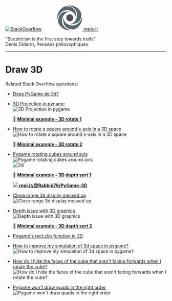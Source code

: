 [![StackOverflow](https://stackexchange.com/users/flair/7322082.png)](https://stackoverflow.com/users/5577765/rabbid76?tab=profile) &nbsp;&nbsp;&nbsp;&nbsp;&nbsp;&nbsp;&nbsp;&nbsp;&nbsp;&nbsp; [![reply.it](../../resource/logo/Repl_it_logo_80.png) reply.it](https://repl.it/repls/folder/PyGame%20Examples)

"Scepticism is the first step towards truth."  
Denis Diderot, Pensées philosophiques

---

# Draw 3D

Related Stack Overflow questions:

- [Does PyGame do 3d?](https://stackoverflow.com/questions/4865636/does-pygame-do-3d/65618694#65618694)  

- [3D Projection in pygame](https://stackoverflow.com/questions/63944055/3d-projection-in-pygame/63944641#63944641)  
  ![3D Projection in pygame](https://i.stack.imgur.com/rsRSo.gif)

  :scroll: **[Minimal example - 3D rotate 1](../../examples/minimal_examples/pygame_minimal_3D_rotate_1.py)**

- [How to rotate a square around x-axis in a 3D space](https://stackoverflow.com/questions/63651594/how-to-rotate-a-square-around-x-axis-in-a-3d-space/63654537#63654537)  
  ![How to rotate a square around x-axis in a 3D space](https://i.stack.imgur.com/IZZjm.gif)

  :scroll: **[Minimal example - 3D rotate 2](../../examples/minimal_examples/pygame_minimal_3D_rotate_2.py)**

- [Pygame rotating cubes around axis](https://stackoverflow.com/questions/56285017/pygame-rotating-cubes-around-axis/56286203#56286203)  
  ![Pygame rotating cubes around axis](https://i.stack.imgur.com/uPxgF.gif)  
  ![3d](https://i.stack.imgur.com/4rFgh.gif)

  :scroll: **[Minimal example - 3D depth sort 1](../../examples/minimal_examples/pygame_minimal_3D_depth_sort_1.py)**

  **[![](https://i.stack.imgur.com/5jD0C.png) repl.it/@Rabbid76/PyGame-3D](https://replit.com/@Rabbid76/PyGame-3D#main.py)**

- [Close range 3d display messed up](https://stackoverflow.com/questions/60330496/close-range-3d-display-messed-up/60335112#60335112)  
  ![Close range 3d display messed up](https://i.stack.imgur.com/cD7t9.gif)
- [Depth issue with 3D graphics](https://stackoverflow.com/questions/59690079/depth-issue-with-3d-graphics/59692739#59692739)  
  ![Depth issue with 3D graphics](https://i.stack.imgur.com/bp3Dh.gif)

  :scroll: **[Minimal example - 3D depth sort 2](../../examples/minimal_examples/pygame_minimal_3D_depth_sort_2.py)**

- [Pygame's rect.clip function in 3D](https://stackoverflow.com/questions/56079522/pygames-rect-clip-function-in-3d/56080083#56080083)

- [How to improve my simulation of 3d space in pygame?](https://stackoverflow.com/questions/58674461/how-to-improve-my-simulation-of-3d-space-in-pygame/58675007#58675007)  
  ![How to improve my simulation of 3d space in pygame?](https://i.stack.imgur.com/Nwntm.gif)

- [How do I hide the faces of the cube that aren't facing forwards when I rotate the cube?](https://stackoverflow.com/questions/67127291/how-do-i-hide-the-faces-of-the-cube-that-arent-facing-forwards-when-i-rotate-th/67127462#67127462)  
  ![How do I hide the faces of the cube that aren't facing forwards when I rotate the cube?](https://i.stack.imgur.com/69sAB.gif)

- [Pygame won't draw quads in the right order](https://stackoverflow.com/questions/67143657/pygame-wont-draw-quads-in-the-right-order/67146073#67146073)  
  ![Pygame won't draw quads in the right order](https://i.stack.imgur.com/pKxTT.gif)
